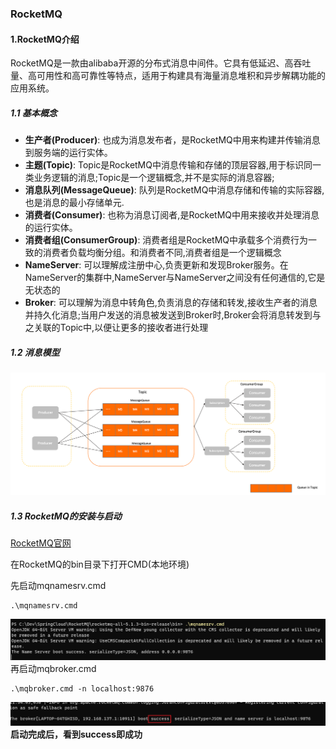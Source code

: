 ### RocketMQ

#### 1.RocketMQ介绍
RocketMQ是一款由alibaba开源的分布式消息中间件。它具有低延迟、高吞吐量、高可用性和高可靠性等特点，适用于构建具有海量消息堆积和异步解耦功能的应用系统。

##### 1.1 基本概念
* **生产者(Producer)**: 也成为消息发布者，是RocketMQ中用来构建并传输消息到服务端的运行实体。
* **主题(Topic)**: Topic是RocketMQ中消息传输和存储的顶层容器,用于标识同一类业务逻辑的消息;Topic是一个逻辑概念,并不是实际的消息容器;
* **消息队列(MessageQueue)**: 队列是RocketMQ中消息存储和传输的实际容器,也是消息的最小存储单元.
* **消费者(Consumer)**: 也称为消息订阅者,是RocketMQ中用来接收并处理消息的运行实体。
* **消费者组(ConsumerGroup)**: 消费者组是RocketMQ中承载多个消费行为一致的消费者负载均衡分组。和消费者不同,消费者组是一个逻辑概念
* **NameServer**: 可以理解成注册中心,负责更新和发现Broker服务。在NameServer的集群中,NameServer与NameServer之间没有任何通信的,它是无状态的
* **Broker**: 可以理解为消息中转角色,负责消息的存储和转发,接收生产者的消息并持久化消息;当用户发送的消息被发送到Broker时,Broker会将消息转发到与之关联的Topic中,以便让更多的接收者进行处理

##### 1.2 消息模型
![img.png](images/img.png)


##### 1.3 RocketMQ的安装与启动
[RocketMQ官网](https://rocketmq.apache.org/zh/)


在RocketMQ的bin目录下打开CMD(本地环境)

先启动mqnamesrv.cmd
```shell
.\mqnamesrv.cmd
```
![img.png](images/img-1.png)
再启动mqbroker.cmd
```shell
.\mqbroker.cmd -n localhost:9876
```
![img_1.png](images/img_1.png)
**启动完成后，看到success即成功**
